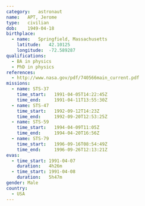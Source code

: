 ```yaml
---
category:	astronaut
name:	APT, Jerome
type:	civilian
dob:	1949-04-18
birthplace:
  - name:	Springfield, Massachusetts
    latitude:	42.10125
    longitude:	-72.589287
qualifications:
  - BA in physics
  - PhD in physics
references:
  - http://www.nasa.gov/pdf/740566main_current.pdf
missions:
  - name: STS-37
    time_start:   1991-04-05T14:22:45Z
    time_end:     1991-04-11T13:55:30Z
  - name: STS-47
    time_start:   1992-09-12T14:23Z
    time_end:     1992-09-20T12:53:25Z
  - name: STS-59
    time_start:   1994-04-09T11:05Z
    time_end:     1994-04-20T16:56Z
  - name: STS-79
    time_start:   1996-09-16T08:54:49Z
    time_end:     1996-09-26T12:13:21Z
evas:
  - time_start: 1991-04-07
    duration:   4h26m
  - time_start: 1991-04-08
    duration:   5h47m
gender:	Male
country:
  - USA
---
```

